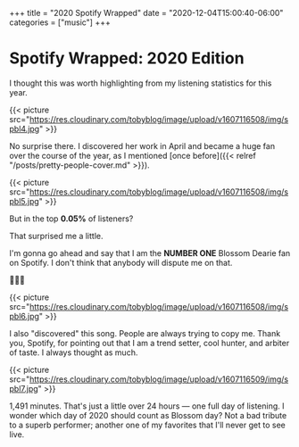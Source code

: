 +++
title = "2020 Spotify Wrapped"
date = "2020-12-04T15:00:40-06:00"
categories = ["music"]
+++
# Spotify Wrapped: 2020 Edition

I thought this was worth highlighting from my listening statistics for this year.

{{< picture src="https://res.cloudinary.com/tobyblog/image/upload/v1607116508/img/spbl4.jpg" >}}

No surprise there. I discovered her work in April and became a huge fan over the course of the year, as I mentioned [once before]({{< relref "/posts/pretty-people-cover.md" >}}). 

{{< picture src="https://res.cloudinary.com/tobyblog/image/upload/v1607116508/img/spbl5.jpg" >}}

But in the top **0.05%** of listeners? 

That surprised me a little. 

I'm gonna go ahead and say that I am the **NUMBER ONE** Blossom Dearie fan on Spotify. I don't think that anybody will dispute me on that.

🌹🤴🏻

{{< picture src="https://res.cloudinary.com/tobyblog/image/upload/v1607116508/img/spbl6.jpg" >}}

I also "discovered" this song. People are always trying to copy me. Thank you, Spotify, for pointing out that I am a trend setter, cool hunter, and arbiter of taste. I always thought as much.

{{< picture src="https://res.cloudinary.com/tobyblog/image/upload/v1607116509/img/spbl7.jpg" >}}

1,491 minutes. That's just a little over 24 hours — one full day of listening. I wonder which day of 2020 should count as Blossom day? Not a bad tribute to a superb performer; another one of my favorites that I'll never get to see live. 
